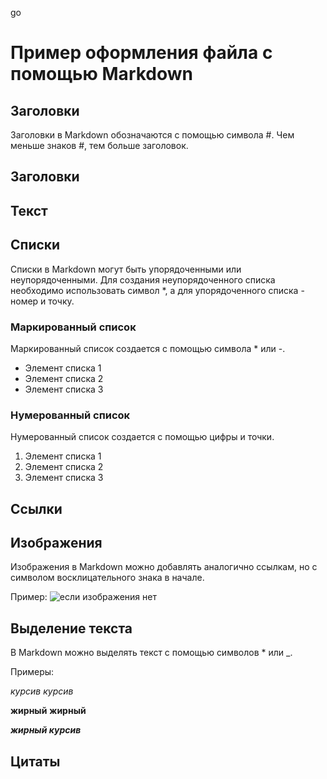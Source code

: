 go

# Пример оформления файла с помощью Markdown

## Заголовки

Заголовки в Markdown обозначаются с помощью символа #. Чем меньше знаков #, тем больше заголовок.

## Заголовки

## Текст

## Списки

Списки в Markdown могут быть упорядоченными или неупорядоченными. Для создания неупорядоченного списка необходимо использовать символ *, а для упорядоченного списка - номер и точку.

### Маркированный список

Маркированный список создается с помощью символа * или -.

* Элемент списка 1
* Элемент списка 2
* Элемент списка 3

### Нумерованный список

Нумерованный список создается с помощью цифры и точки.

1. Элемент списка 1
2. Элемент списка 2
3. Элемент списка 3

## Ссылки

## Изображения

Изображения в Markdown можно добавлять аналогично ссылкам, но с символом восклицательного знака в начале.

Пример: ![если изображения нет](https://www.1zoom.ru/big2/48/124040-frederika.jpg)

## Выделение текста

В Markdown можно выделять текст с помощью символов * или _.

Примеры:

*курсив*
_курсив_

**жирный**
__жирный__

_**жирный курсив**_

## Цитаты